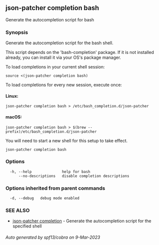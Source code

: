 ## json-patcher completion bash

Generate the autocompletion script for bash

### Synopsis

Generate the autocompletion script for the bash shell.

This script depends on the 'bash-completion' package.
If it is not installed already, you can install it via your OS's package manager.

To load completions in your current shell session:

	source <(json-patcher completion bash)

To load completions for every new session, execute once:

#### Linux:

	json-patcher completion bash > /etc/bash_completion.d/json-patcher

#### macOS:

	json-patcher completion bash > $(brew --prefix)/etc/bash_completion.d/json-patcher

You will need to start a new shell for this setup to take effect.


```
json-patcher completion bash
```

### Options

```
  -h, --help              help for bash
      --no-descriptions   disable completion descriptions
```

### Options inherited from parent commands

```
  -d, --debug   debug mode enabled
```

### SEE ALSO

* [json-patcher completion](json-patcher_completion.md)	 - Generate the autocompletion script for the specified shell

###### Auto generated by spf13/cobra on 9-Mar-2023

